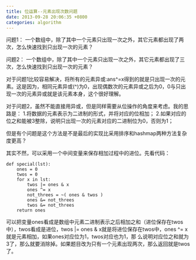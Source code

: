 ```yaml
---
title: 位运算--元素出现次数问题
date: 2013-09-28 20:06:35 +0800
categories: algorithm
---
```


问题1：
    一个数组中，除了其中一个元素只出现一次之外，其它元素都出现了两次，怎么快速找到只出现一次的元素？

问题2：
    一个数组中，除了其中一个元素只出现一次之外，其它元素都出现了三次，怎么快速找到只出现一次的元素？

对于问题1比较容易解决，将所有的元素异或:ans^=x得到的就是只出现一次的元素。这是因为，相同元素异或(^)为0，出现偶数次的元素异或之后为0，0与只出现一次的元素异或就是该元素本身，这个很好理解。

对于问题2，虽然不能直接用异或，但是同样需要从位操作的角度来考虑。我的思路是：
1.将数据的元素表示为二进制的形式，并将对应的位相加；
2.如果对应的位之和能被3整除，说明只出现一次的元素对应的二进制位为0，否则为1；

但是有个问题是这个方法是不是最后的实现比采用排序和hashmap两种方法复杂度更高？

其实不然，可以采用一个中间变量来保存相加过程中的进位。先看代码：
```
def special(lst):
    ones = 0
    twos = 0
    for x in lst:
        twos |= ones & x
        ones ^= x
        not_threes = ~( ones & twos )
        ones &= not_threes
        twos &= not_threes
    return ones
```
可以把变量ones看成是数组中元素二进制表示之后相加之和（进位保存在twos中），twos看成是进位，twos |= ones & x就是将进位保存在twos中，ones ^= x就是元素相加，如果ones对应位为1，twos对应也为1，那
么说明对应位之和就为3了，那么就要消除掉。如果题目改为只有一个元素出现两次，那么返回就是twos了。

